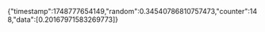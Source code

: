 {"timestamp":1748777654149,"random":0.34540786810757473,"counter":148,"data":[0.20167971583269773]}
